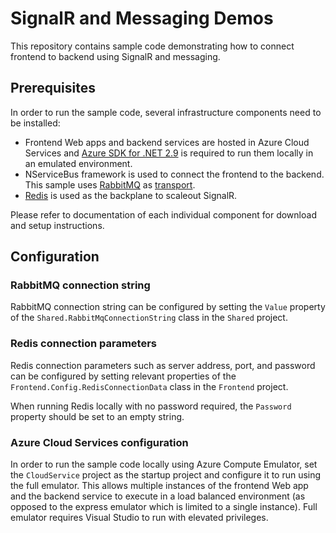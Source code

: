 # SignalR and Messaging Demos

This repository contains sample code demonstrating how to connect frontend to backend using SignalR and messaging.

## Prerequisites

In order to run the sample code, several infrastructure components need to be installed:

 - Frontend Web apps and backend services are hosted in Azure Cloud Services and [Azure SDK for .NET 2.9](https://www.microsoft.com/en-us/download/details.aspx?id=51657) is required to run them locally in an emulated environment.
 - NServiceBus framework is used to connect the frontend to the backend. This sample uses [RabbitMQ](https://www.rabbitmq.com/) as [transport](http://docs.particular.net/nservicebus/transports/).
 - [Redis](http://redis.io/) is used as the backplane to scaleout SignalR.

Please refer to documentation of each individual component for download and setup instructions.

## Configuration

### RabbitMQ connection string

RabbitMQ connection string can be configured by setting the `Value` property of the `Shared.RabbitMqConnectionString` class in the `Shared` project.

### Redis connection parameters

Redis connection parameters such as server address, port, and password can be configured by setting relevant properties of the `Frontend.Config.RedisConnectionData` class in the `Frontend` project.

When running Redis locally with no password required, the `Password` property should be set to an empty string.

### Azure Cloud Services configuration

In order to run the sample code locally using Azure Compute Emulator, set the `CloudService` project as the startup project and configure it to run using the full emulator. This allows multiple instances of the frontend Web app and the backend service to execute in a load balanced environment (as opposed to the express emulator which is limited to a single instance). Full emulator requires Visual Studio to run with elevated privileges.
